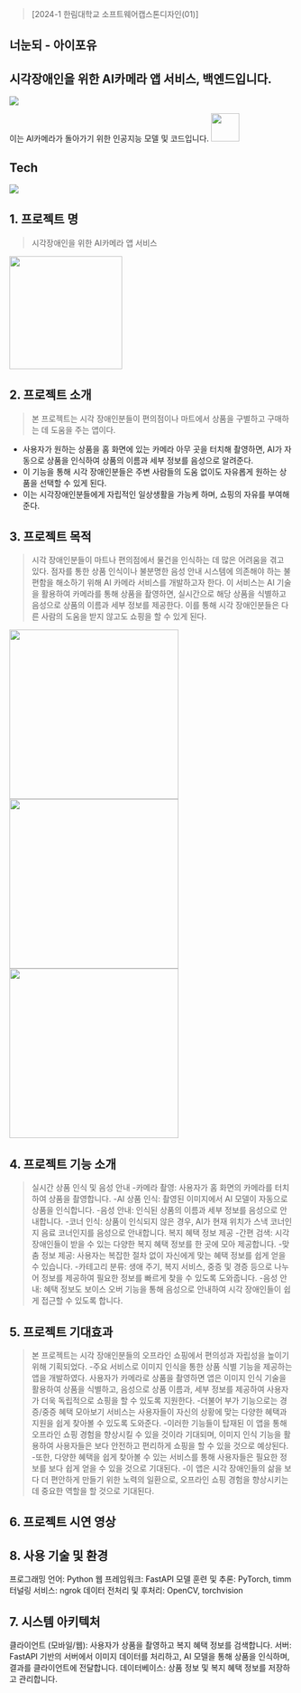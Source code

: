 >[2024-1 한림대학교 소프트웨어캡스톤디자인(01)]

<h2>너눈되 - 아이포유</h2>

## 시각장애인을 위한 AI카메라 앱 서비스, 백엔드입니다.

<img src="https://capsule-render.vercel.app/api?type=waving&color=auto&height=200&section=header&text=EyeForYou&fontSize=90" />
<br>

이는 AI카메라가 돌아가기 위한 인공지능 모델 및 코드입니다.
<a href="https://drive.google.com/file/d/1DlfjXgiAk8QIVTAmmDes7RbiRSQLU61o/view?usp=sharing">
    <img src="https://search.pstatic.net/common/?src=http%3A%2F%2Fblogfiles.naver.net%2FMjAyMjA5MjhfNDUg%2FMDAxNjY0MzQ1NTQwMzE4.8kPOBHlmDWuHuIE16vnJwv_TuAwm63iswN1wGW3Fg_og.jyAmwmPSRXAtgoZYq1oDxoTn_zoN00Pp-AUQvkVFpNcg.PNG.dldhxpzm111%2F%25B1%25B8%25B1%25DB%25B5%25E5%25B6%25F3%25C0%25CC%25BA%25EA.png&type=sc960_832" width="50" />
</a>

## Tech
<img src="https://skillicons.dev/icons?i=fastapi,python,dcomponents&perline="/>

## 1. 프로젝트 명
>시각장애인을 위한 AI카메라 앱 서비스 
<img src="https://github.com/nyang-code/EyeForYouapp_BackEnd/assets/85928740/bfe4453c-0367-4795-a8b6-3f8d9876efe3" width="200px"/>

## 2. 프로젝트 소개
>본 프로젝트는 시각 장애인분들이 편의점이나 마트에서 상품을 구별하고 구매하는 데 도움을 주는 앱이다.
- 사용자가 원하는 상품을 홈 화면에 있는 카메라 아무 곳을 터치해 촬영하면, AI가 자동으로 상품을 인식하여 상품의 이름과 세부 정보를 음성으로 알려준다.
- 이 기능을 통해 시각 장애인분들은 주변 사람들의 도움 없이도 자유롭게 원하는 상품을 선택할 수 있게 된다.
- 이는 시각장애인분들에게 자립적인 일상생활을 가능케 하며, 쇼핑의 자유를 부여해 준다.




## 3. 프로젝트 목적 
>시각 장애인분들이 마트나 편의점에서 물건을 인식하는 데 많은 어려움을 겪고 있다. 점자를 통한 상품 인식이나 불분명한 음성 안내 시스템에 의존해야 하는 불편함을 해소하기 위해 AI 카메라 서비스를 개발하고자 한다. 이 서비스는 AI 기술을 활용하여 카메라를 통해 상품을 촬영하면, 실시간으로 해당 상품을 식별하고 음성으로 상품의 이름과 세부 정보를 제공한다. 이를 통해 시각 장애인분들은 다른 사람의 도움을 받지 않고도 쇼핑을 할 수 있게 된다.
<img src="https://github.com/nyang-code/EyeForYouapp_BackEnd/assets/85928740/8f019f4a-63cd-4e8d-96fb-1b4572831c7d" width="300px"/>
<img src="https://github.com/nyang-code/EyeForYouapp_BackEnd/assets/85928740/b10083d9-e386-44a5-95a6-ff8edb9e8d91" width="300px"/>
<img src="https://github.com/nyang-code/EyeForYouapp_BackEnd/assets/85928740/e470d690-0376-43bb-b736-5d87373800b4" width="300px"/>


## 4. 프로젝트 기능 소개
> 실시간 상품 인식 및 음성 안내
-카메라 촬영: 사용자가 홈 화면의 카메라를 터치하여 상품을 촬영합니다.
-AI 상품 인식: 촬영된 이미지에서 AI 모델이 자동으로 상품을 인식합니다.
-음성 안내: 인식된 상품의 이름과 세부 정보를 음성으로 안내합니다.
-코너 인식: 상품이 인식되지 않은 경우, AI가 현재 위치가 스낵 코너인지 음료 코너인지를 음성으로 안내합니다.
> 복지 혜택 정보 제공
-간편 검색: 시각 장애인들이 받을 수 있는 다양한 복지 혜택 정보를 한 곳에 모아 제공합니다.
-맞춤 정보 제공: 사용자는 복잡한 절차 없이 자신에게 맞는 혜택 정보를 쉽게 얻을 수 있습니다.
-카테고리 분류: 생애 주기, 복지 서비스, 중증 및 경증 등으로 나누어 정보를 제공하여 필요한 정보를 빠르게 찾을 수 있도록 도와줍니다.
-음성 안내: 혜택 정보도 보이스 오버 기능을 통해 음성으로 안내하여 시각 장애인들이 쉽게 접근할 수 있도록 합니다.

## 5. 프로젝트 기대효과 
> 본 프로젝트는 시각 장애인분들의 오프라인 쇼핑에서 편의성과 자립성을 높이기 위해 기획되었다.
-주요 서비스로 이미지 인식을 통한 상품 식별 기능을 제공하는 앱을 개발하였다. 사용자가 카메라로 상품을 촬영하면 앱은 이미지 인식 기술을 활용하여 상품을 식별하고, 음성으로 상품 이름과, 세부 정보를 제공하여 사용자가 더욱 독립적으로 쇼핑을 할 수 있도록 지원한다.
-더불어 부가 기능으로는 경증/중증 혜택 모아보기 서비스는 사용자들이 자신의 상황에 맞는 다양한 혜택과 지원을 쉽게 찾아볼 수 있도록 도와준다.
-이러한 기능들이 탑재된 이 앱을 통해 오프라인 쇼핑 경험을 향상시킬 수 있을 것이라 기대되며, 이미지 인식 기능을 활용하여 사용자들은 보다 안전하고 편리하게 쇼핑을 할 수 있을 것으로 예상된다.
-또한, 다양한 혜택을 쉽게 찾아볼 수 있는 서비스를 통해 사용자들은 필요한 정보를 보다 쉽게 얻을 수 있을 것으로 기대된다.
-이 앱은 시각 장애인들의 삶을 보다 더 편안하게 만들기 위한 노력의 일환으로, 오프라인 쇼핑 경험을 향상시키는 데 중요한 역할을 할 것으로 기대된다.

## 6. 프로젝트 시연 영상

## 8. 사용 기술 및 환경 
프로그래밍 언어: Python
웹 프레임워크: FastAPI
모델 훈련 및 추론: PyTorch, timm
터널링 서비스: ngrok
데이터 전처리 및 후처리: OpenCV, torchvision

## 7. 시스템 아키텍처
클라이언트 (모바일/웹): 사용자가 상품을 촬영하고 복지 혜택 정보를 검색합니다.
서버: FastAPI 기반의 서버에서 이미지 데이터를 처리하고, AI 모델을 통해 상품을 인식하며, 결과를 클라이언트에 전달합니다.
데이터베이스: 상품 정보 및 복지 혜택 정보를 저장하고 관리합니다.


